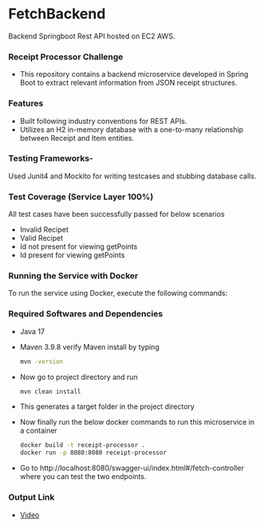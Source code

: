 # FetchBackend 
Backend Springboot Rest API hosted on EC2 AWS.

### Receipt Processor Challenge
- This repository contains a backend microservice developed in Spring Boot to extract relevant information from JSON receipt structures.
  
### Features
- Built following industry conventions for REST APIs.
- Utilizes an H2 in-memory database with a one-to-many relationship between Receipt and Item entities.

### Testing Frameworks-
  Used Junit4 and Mockito for writing testcases and stubbing database calls.
  
### Test Coverage (Service Layer 100%)
All test cases have been successfully passed for below scenarios
- Invalid Recipet
- Valid Recipet
- Id not present for viewing getPoints
- Id present for viewing getPoints

### Running the Service with Docker
To run the service using Docker, execute the following commands:

### Required Softwares and Dependencies
- Java 17
- Maven 3.9.8
  verify Maven install by typing

  ```sh
  mvn -version
- Now go to project directory and run
  
   ```sh
   mvn clean install
- This generates a target folder in the project directory
- Now finally run the below docker commands to run this microservice in a container
  
  ```sh
  docker build -t receipt-processor .
  docker run -p 8080:8080 receipt-processor
- Go to http://localhost:8080/swagger-ui/index.html#/fetch-controller where you can test the two endpoints.

### Output Link
- [Video](https://drive.google.com/file/d/1RX3B-YFEBE2WOfcHnO2AYYUOOflWkt6W/view?usp=sharing)
